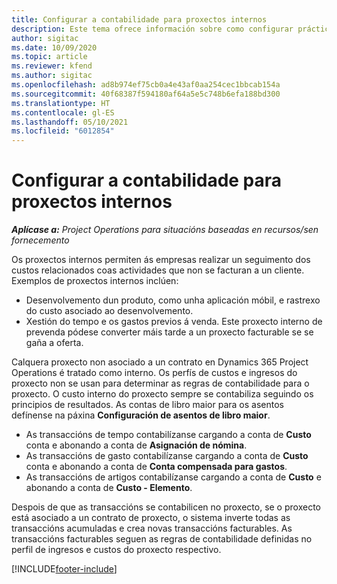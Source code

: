 ```yaml
---
title: Configurar a contabilidade para proxectos internos
description: Este tema ofrece información sobre como configurar prácticas de contabilidade para proxectos internos en Project Operations.
author: sigitac
ms.date: 10/09/2020
ms.topic: article
ms.reviewer: kfend
ms.author: sigitac
ms.openlocfilehash: ad8b974ef75cb0a4e43af0aa254cec1bbcab154a
ms.sourcegitcommit: 40f68387f594180af64a5e5c748b6efa188bd300
ms.translationtype: HT
ms.contentlocale: gl-ES
ms.lasthandoff: 05/10/2021
ms.locfileid: "6012854"
---
```

# <a name="configure-accounting-for-internal-projects"></a>Configurar a contabilidade para proxectos internos

_**Aplícase a:** Project Operations para situacións baseadas en recursos/sen fornecemento_

Os proxectos internos permiten ás empresas realizar un seguimento dos custos relacionados coas actividades que non se facturan a un cliente. Exemplos de proxectos internos inclúen:

- Desenvolvemento dun produto, como unha aplicación móbil, e rastrexo do custo asociado ao desenvolvemento.
- Xestión do tempo e os gastos previos á venda. Este proxecto interno de prevenda pódese converter máis tarde a un proxecto facturable se se gaña a oferta.

Calquera proxecto non asociado a un contrato en Dynamics 365 Project Operations é tratado como interno. Os perfís de custos e ingresos do proxecto non se usan para determinar as regras de contabilidade para o proxecto. O custo interno do proxecto sempre se contabiliza seguindo os principios de resultados. As contas de libro maior para os asentos defínense na páxina **Configuración de asentos de libro maior**.

- As transaccións de tempo contabilízanse cargando a conta de **Custo** conta e abonando a conta de **Asignación de nómina**.
- As transaccións de gasto contabilízanse cargando a conta de **Custo** conta e abonando a conta de **Conta compensada para gastos**.
- As transaccións de artigos contabilízanse cargando a conta de **Custo** e abonando a conta de **Custo - Elemento**.

Despois de que as transaccións se contabilicen no proxecto, se o proxecto está asociado a un contrato de proxecto, o sistema inverte todas as transaccións acumuladas e crea novas transaccións facturables. As transaccións facturables seguen as regras de contabilidade definidas no perfil de ingresos e custos do proxecto respectivo.




[!INCLUDE[footer-include](../includes/footer-banner.md)]
